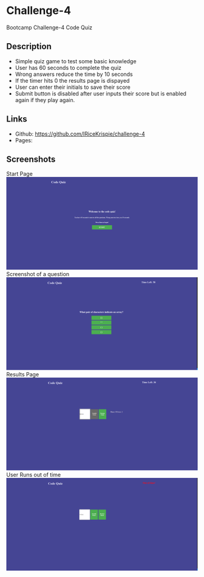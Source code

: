 # Challenge-4
Bootcamp Challenge-4 Code Quiz

## Description
* Simple quiz game to test some basic knowledge
* User has 60 seconds to complete the quiz
* Wrong answers reduce the time by 10 seconds
* If the timer hits 0 the results page is dispayed
* User can enter their initials to save their score
* Submit button is disabled after user inputs their score but is enabled again if they play again.

## Links
* Github: https://github.com/IRiceKrispie/challenge-4
* Pages: 

## Screenshots
Start Page
![Start Page](./assets/Images/startPage.png)
Screenshot of a question
![Example question](./assets/Images/question.png)
Results Page
![Score Screen](./assets/Images/results.png)
User Runs out of time
![Out of Time](./assets/Images/outOfTime.png)